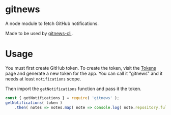 # gitnews

A node module to fetch GitHub notifications.

Made to be used by [gitnews-cli](https://github.com/sirbrillig/gitnews-cli).

# Usage

You must first create GitHub token. To create the token, visit the [Tokens](https://github.com/settings/tokens) page and generate a new token for the app. You can call it "gitnews" and it needs at least `notifications` scope.

Then import the `getNotifications` function and pass it the token.

```js
const { getNotifications } = require( 'gitnews' );
getNotifications( token )
	.then( notes => notes.map( note => console.log( note.repository.full_name + ': ' + note.title + ' -- ' + note.html_url ) ) );
```
